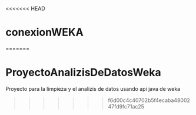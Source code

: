 <<<<<<< HEAD
# conexionWEKA
=======
# ProyectoAnalizisDeDatosWeka
Proyecto para la limpieza y el analizis de datos usando api java de weka
>>>>>>> f6d00c4c40702b5f4ecaba4800247fd9fc71ac25
